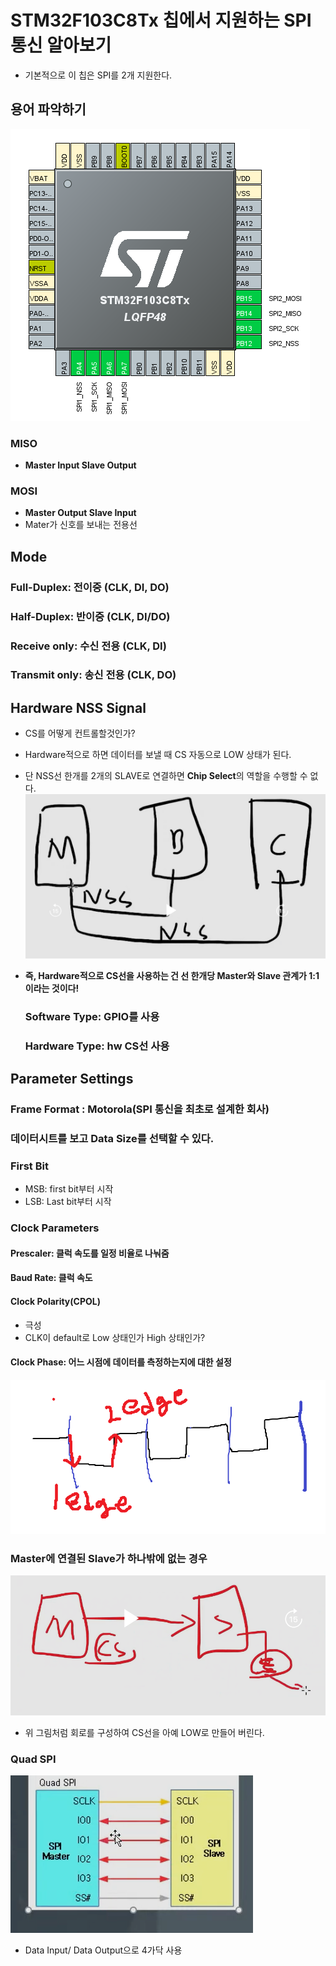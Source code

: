 # STM32F103C8Tx 칩에서 지원하는 SPI 통신 알아보기

- 기본적으로 이 칩은 SPI를 2개 지원한다.

## 용어 파악하기

![alt text](image-4.png)

### MISO

- **Master Input Slave Output**

### MOSI

- **Master Output Slave Input**
- Mater가 신호를 보내는 전용선

## Mode

### Full-Duplex: 전이중 (CLK, DI, DO)

### Half-Duplex: 반이중 (CLK, DI/DO)

### Receive only: 수신 전용 (CLK, DI)

### Transmit only: 송신 전용 (CLK, DO)

## Hardware NSS Signal

- CS를 어떻게 컨트롤할것인가?
- Hardware적으로 하면 데이터를 보낼 때 CS 자동으로 LOW 상태가 된다.
- 단 NSS선 한개를 2개의 SLAVE로 연결하면 **Chip Select**의 역할을 수행할 수 없다.
  ![alt text](image-5.png)
- **즉, Hardware적으로 CS선을 사용하는 건 선 한개당 Master와 Slave 관계가 1:1이라는 것이다!**

  ### Software Type: GPIO를 사용

  ### Hardware Type: hw CS선 사용

## Parameter Settings

### Frame Format : Motorola(SPI 통신을 최초로 설계한 회사)

### 데이터시트를 보고 Data Size를 선택할 수 있다.

### First Bit

- MSB: first bit부터 시작
- LSB: Last bit부터 시작

### Clock Parameters

#### Prescaler: 클럭 속도를 일정 비율로 나눠줌

#### Baud Rate: 클럭 속도

#### Clock Polarity(CPOL)

- 극성
- CLK이 default로 Low 상태인가 High 상태인가?

#### Clock Phase: 어느 시점에 데이터를 측정하는지에 대한 설정

![alt text](image-6.png)

### Master에 연결된 Slave가 하나밖에 없는 경우

![alt text](image-7.png)

- 위 그림처럼 회로를 구성하여 CS선을 아예 LOW로 만들어 버린다.

### Quad SPI

![alt text](image-8.png)

- Data Input/ Data Output으로 4가닥 사용
